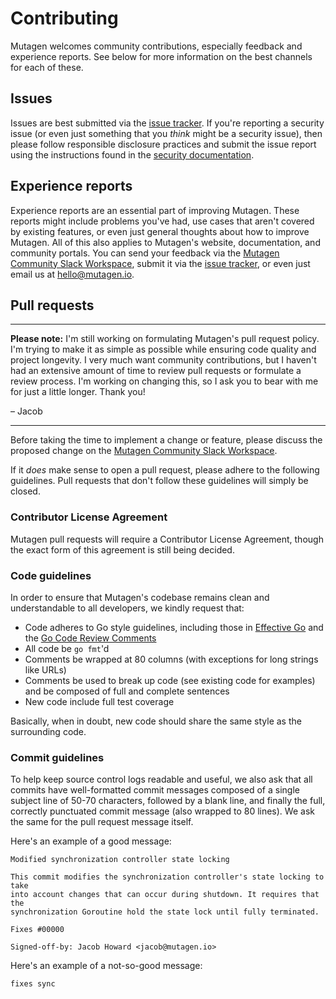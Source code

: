 # Contributing

Mutagen welcomes community contributions, especially feedback and experience
reports. See below for more information on the best channels for each of these.


## Issues

Issues are best submitted via the
[issue tracker](https://github.com/mutagen-io/mutagen/issues). If you're
reporting a security issue (or even just something that you *think* might be a
security issue), then please follow responsible disclosure practices and submit
the issue report using the instructions found in the
[security documentation](SECURITY.md).


## Experience reports

Experience reports are an essential part of improving Mutagen. These reports
might include problems you've had, use cases that aren't covered by existing
features, or even just general thoughts about how to improve Mutagen. All of
this also applies to Mutagen's website, documentation, and community portals.
You can send your feedback via the
[Mutagen Community Slack Workspace](https://mutagen.io/slack), submit it via the
[issue tracker](https://github.com/mutagen-io/mutagen/issues), or even just
email us at [hello@mutagen.io](mailto:hello@mutagen.io).


## Pull requests

---

**Please note:** I'm still working on formulating Mutagen's pull request policy.
I'm trying to make it as simple as possible while ensuring code quality and
project longevity. I very much want community contributions, but I haven't had
an extensive amount of time to review pull requests or formulate a review
process. I'm working on changing this, so I ask you to bear with me for just a
little longer. Thank you!

– Jacob

---

Before taking the time to implement a change or feature, please discuss the
proposed change on the
[Mutagen Community Slack Workspace](https://mutagen.io/slack).

If it *does* make sense to open a pull request, please adhere to the following
guidelines. Pull requests that don't follow these guidelines will simply be
closed.


### Contributor License Agreement

Mutagen pull requests will require a Contributor License Agreement, though the
exact form of this agreement is still being decided.


### Code guidelines

In order to ensure that Mutagen's codebase remains clean and understandable to
all developers, we kindly request that:

- Code adheres to Go style guidelines, including those in
  [Effective Go](https://golang.org/doc/effective_go.html) and the
  [Go Code Review Comments](https://github.com/golang/go/wiki/CodeReviewComments)
- All code be `go fmt`'d
- Comments be wrapped at 80 columns (with exceptions for long strings like URLs)
- Comments be used to break up code (see existing code for examples) and be
  composed of full and complete sentences
- New code include full test coverage

Basically, when in doubt, new code should share the same style as the
surrounding code.


### Commit guidelines

To help keep source control logs readable and useful, we also ask that all
commits have well-formatted commit messages composed of a single subject line of
50-70 characters, followed by a blank line, and finally the full, correctly
punctuated commit message (also wrapped to 80 lines). We ask the same for the
pull request message itself.

Here's an example of a good message:

    Modified synchronization controller state locking

    This commit modifies the synchronization controller's state locking to take
    into account changes that can occur during shutdown. It requires that the
    synchronization Goroutine hold the state lock until fully terminated.

    Fixes #00000

    Signed-off-by: Jacob Howard <jacob@mutagen.io>

Here's an example of a not-so-good message:

    fixes sync
